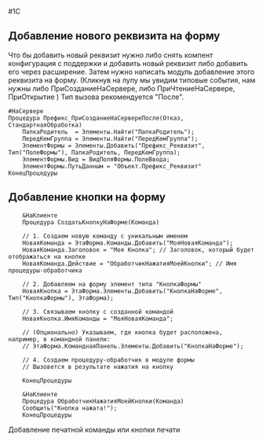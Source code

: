 #1С
## Добавление нового реквизита на форму

Что бы добавить новый реквизит нужно либо снять компент конфигурация с поддержки и добавить новый реквизит либо добавить его через расширение. Затем нужно написать модуль добавление этого реквизита на форму. (Кликнув на лупу мы увидим типовые события, нам нужны либо ПриСозданиеНаСервере, либо ПриЧтениеНаСервере, ПриОткрытие ) Тип вызова рекомендуется "После". 
```
#НаСервере
Процедура Префикс_ПриСозданиеНаСервереПосле(Отказ, СтандартнаяОбработка)
	ПапкаРодитель  = Элементы.Найти("ПапкаРодитель"); 
	ПередКемГруппа = Элементы.Найти("ПередКемГруппа"); 
	ЭлементФормы = Элементы.Добавить("Префикс_Реквизит", Тип("ПолеФормы"), ПапкаРодитель, ПередКемГруппа);
	ЭлементФормы.Вид = ВидПоляФормы.ПолеВвода;
	ЭлементФормы.ПутьДанным = "Объект.Префикс_Реквизит"
КонецПроцедуры
```

## Добавление кнопки на форму

```
	&НаКлиенте  
	Процедура СоздатьКнопкуНаФорме(Команда)  
	  
	// 1. Создаем новую команду с уникальным именем  
	НоваяКоманда = ЭтаФорма.Команды.Добавить("МояНоваяКоманда");  
	НоваяКоманда.Заголовок = "Моя Кнопка"; // Заголовок, который будет отображаться на кнопке  
	НоваяКоманда.Действие = "ОбработчикНажатияМоейКнопки"; // Имя процедуры-обработчика  
	  
	// 2. Добавляем на форму элемент типа "КнопкаФормы"  
	НоваяКнопка = ЭтаФорма.Элементы.Добавить("КнопкаНаФорме", Тип("КнопкаФормы"), ЭтаФорма);  
	  
	// 3. Связываем кнопку с созданной командой  
	НоваяКнопка.ИмяКоманды = "МояНоваяКоманда";  
	  
	// (Опционально) Указываем, где кнопка будет расположена, например, в командной панели:  
	// ЭтаФорма.КоманднаяПанель.Элементы.Добавить("КнопкаНаФорме");  
	  
	// 4. Создаем процедуру-обработчик в модуле формы  
	// Вызовется в результате нажатия на кнопку  
	  
	КонецПроцедуры  
	  
	&НаКлиенте  
	Процедура ОбработчикНажатияМоейКнопки(Команда)  
	Сообщить("Кнопка нажата!");  
	КонецПроцедуры
```

Добавление печатной команды или кнопки печати
